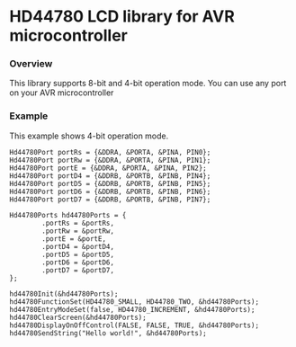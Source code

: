 # HD44780 LCD library for AVR microcontroller

### Overview
This library supports 8-bit and 4-bit operation mode.
You can use any port on your AVR microcontroller

### Example
This example shows 4-bit operation mode.

```
Hd44780Port portRs = {&DDRA, &PORTA, &PINA, PIN0};
Hd44780Port portRw = {&DDRA, &PORTA, &PINA, PIN1};
Hd44780Port portE = {&DDRA, &PORTA, &PINA, PIN2};
Hd44780Port portD4 = {&DDRB, &PORTB, &PINB, PIN4};
Hd44780Port portD5 = {&DDRB, &PORTB, &PINB, PIN5};
Hd44780Port portD6 = {&DDRB, &PORTB, &PINB, PIN6};
Hd44780Port portD7 = {&DDRB, &PORTB, &PINB, PIN7};

Hd44780Ports hd44780Ports = {
        .portRs = &portRs,
        .portRw = &portRw,
        .portE = &portE,
        .portD4 = &portD4,
        .portD5 = &portD5,
        .portD6 = &portD6,
        .portD7 = &portD7,
};

hd44780Init(&hd44780Ports);
hd44780FunctionSet(HD44780_SMALL, HD44780_TWO, &hd44780Ports);
hd44780EntryModeSet(false, HD44780_INCREMENT, &hd44780Ports);
hd44780ClearScreen(&hd44780Ports);
hd44780DisplayOnOffControl(FALSE, FALSE, TRUE, &hd44780Ports);
hd44780SendString("Hello world!", &hd44780Ports);
```